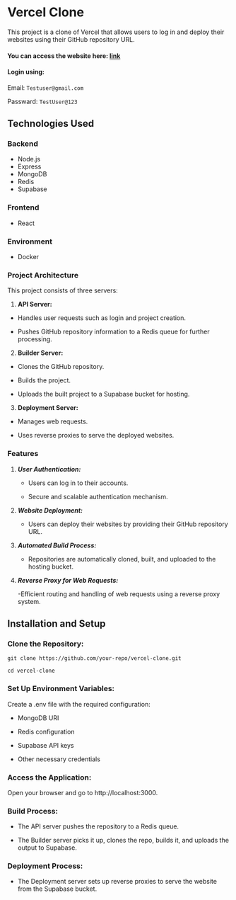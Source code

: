 # Vercel Clone

This project is a clone of Vercel that allows users to log in and deploy their websites using their GitHub repository URL.

#### You can access the website here: [link](https://vercel-clone-project.vercel.app/)
#### Login using:
Email: ```Testuser@gmail.com```

Passward: ```TestUser@123```

## Technologies Used

### Backend

- Node.js 
- Express
- MongoDB 
- Redis 
- Supabase 

### Frontend
- React 

### Environment
- Docker 

### Project Architecture

This project consists of three servers:

1. **API Server:**

- Handles user requests such as login and project creation.

- Pushes GitHub repository information to a Redis queue for further processing.

2. **Builder Server:**

- Clones the GitHub repository.

- Builds the project.

- Uploads the built project to a Supabase bucket for hosting.

3. **Deployment Server:**

- Manages web requests.

- Uses reverse proxies to serve the deployed websites.

### Features

1. ***User Authentication:***

    - Users can log in to their accounts.

    - Secure and scalable authentication mechanism.

2. ***Website Deployment:***

    - Users can deploy their websites by providing their GitHub repository URL.

3. ***Automated Build Process:***

    - Repositories are automatically cloned, built, and uploaded to the hosting bucket.

4. ***Reverse Proxy for Web Requests:***

    -Efficient routing and handling of web requests using a reverse proxy system.

## Installation and Setup


### Clone the Repository:
```
git clone https://github.com/your-repo/vercel-clone.git

cd vercel-clone
```
### Set Up Environment Variables:
Create a .env file with the required configuration:

- MongoDB URI

- Redis configuration

- Supabase API keys

- Other necessary credentials


### Access the Application:

Open your browser and go to http://localhost:3000.

### Build Process:

- The API server pushes the repository to a Redis queue.

- The Builder server picks it up, clones the repo, builds it, and uploads the output to Supabase.

### Deployment Process:

- The Deployment server sets up reverse proxies to serve the website from the Supabase bucket.